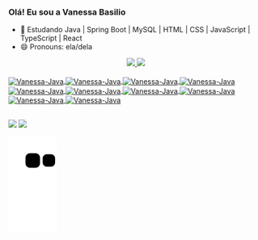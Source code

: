 ### Olá! Eu sou a Vanessa Basilio

- 🌱 Estudando Java | Spring Boot | MySQL | HTML | CSS | JavaScript | TypeScript | React
- 😄 Pronouns: ela/dela

<div align="center">
  <a href="https://github.com/VanessaB063013/">
  <img height="180em" src="https://github-readme-stats.vercel.app/api?username=VanessaB063013&show_icons=true&theme=dracula&include_all_commits=true&count_private=true"/_>
  <img height="180em" src="https://github-readme-stats.vercel.app/api/top-langs/?username=VanessaB063013&layout=compact&langs_count=7&theme=dracula"/>
</div>

<div style="display: inline_block"><br>
<img align="center" alt="Vanessa-Java" height="40" width="50" src="https://cdn.jsdelivr.net/gh/devicons/devicon/icons/java/java-original-wordmark.svg" />
<img align="center" alt="Vanessa-Java" height="40" width="50"  src="https://cdn.jsdelivr.net/gh/devicons/devicon/icons/spring/spring-original.svg" />
<img align="center" alt="Vanessa-Java" height="40" width="50" src="https://cdn.jsdelivr.net/gh/devicons/devicon/icons/mysql/mysql-original.svg" />
<img align="center" alt="Vanessa-Java" height="40" width="50" src="https://cdn.jsdelivr.net/gh/devicons/devicon/icons/html5/html5-original.svg" />
<img align="center" alt="Vanessa-Java" height="40" width="50" src="https://cdn.jsdelivr.net/gh/devicons/devicon/icons/css3/css3-original.svg" />
<img align="center" alt="Vanessa-Java" height="40" width="50" src="https://cdn.jsdelivr.net/gh/devicons/devicon/icons/javascript/javascript-original.svg" />
<img align="center" alt="Vanessa-Java" height="40" width="50" src="https://cdn.jsdelivr.net/gh/devicons/devicon/icons/typescript/typescript-original.svg" />
<img align="center" alt="Vanessa-Java" height="40" width="50" src="https://cdn.jsdelivr.net/gh/devicons/devicon/icons/react/react-original.svg" />
<img align="center" alt="Vanessa-Java" height="40" width="50" src="https://cdn.jsdelivr.net/gh/devicons/devicon/icons/trello/trello-plain.svg" />
<img align="center" alt="Vanessa-Java" height="40" width="50" src="https://cdn.jsdelivr.net/gh/devicons/devicon/icons/git/git-original.svg" />

          
          
          
          
       
</div>

##

<div>
  <a href = "mailto:vanessajardim063013@gmail.com"><img src="https://img.shields.io/badge/-Gmail-%23333?style=for-the-badge&logo=gmail&logoColor=white" target="_blank"></a>
  <a href="https://www.linkedin.com/in/vanessa-basilio-/" target="_blank"><img src="https://img.shields.io/badge/-LinkedIn-%230077B5?style=for-the-badge&logo=linkedin&logoColor=white" target="_blank"></>


 ![snake gif](https://github.com/VanessaB063013/VanessaB063013/blob/output/github-contribution-grid-snake.svg)
</div>
    
    




 

